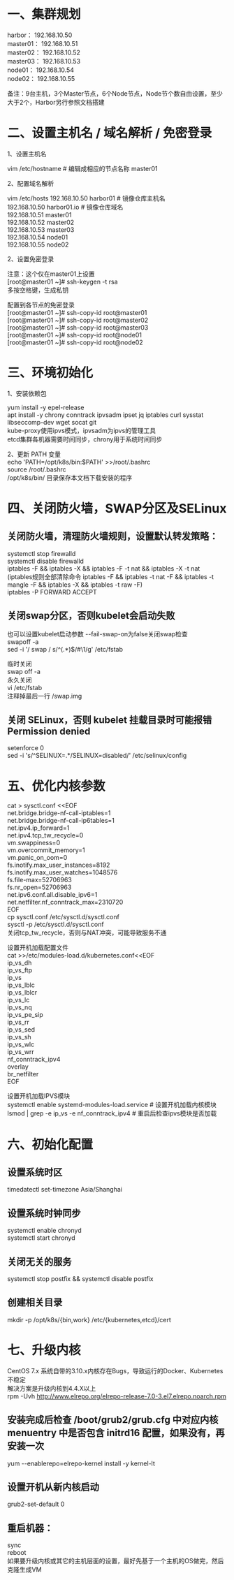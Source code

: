 # 一、集群规划
harbor：		192.168.10.50 <br>
master01：		192.168.10.51<br>
master02：		192.168.10.52<br>
master03：		192.168.10.53<br>
node01：		192.168.10.54<br>
node02：		192.168.10.55<br>

备注：9台主机，3个Master节点，6个Node节点，Node节个数自由设置，至少大于2个，Harbor另行参照文档搭建

# 二、设置主机名 / 域名解析 / 免密登录

1、设置主机名

vim /etc/hostname   # 编辑成相应的节点名称
master01

2、配置域名解析

 vim /etc/hosts
192.168.10.50   harbor01         # 镜像仓库主机名<br>
192.168.10.50   harbor01.io     # 镜像仓库域名<br>
192.168.10.51   master01<br>
192.168.10.52   master02<br>
192.168.10.53   master03<br>
192.168.10.54   node01<br>
192.168.10.55   node02<br>

2、设置免密登录<br>

  注意：这个仅在master01上设置<br>
[root@master01 ~]# ssh-keygen -t rsa<br>
 多按空格键，生成私钥<br>

 配置到各节点的免密登录<br>
[root@master01 ~]# ssh-copy-id root@master01<br>
[root@master01 ~]# ssh-copy-id root@master02<br>
[root@master01 ~]# ssh-copy-id root@master03<br>
[root@master01 ~]# ssh-copy-id root@node01<br>
[root@master01 ~]# ssh-copy-id root@node02<br>

# 三、环境初始化<br>

1、安装依赖包<br>

 yum install -y epel-release<br>
 apt install -y chrony conntrack ipvsadm ipset jq iptables curl sysstat libseccomp-dev wget socat git<br>
kube-proxy使用ipvs模式，ipvsadm为ipvs的管理工具<br>
etcd集群各机器需要时间同步，chrony用于系统时间同步<br>

2、更新 PATH 变量<br>
 echo 'PATH=/opt/k8s/bin:$PATH' >>/root/.bashrc<br>
 source /root/.bashrc<br>
/opt/k8s/bin/ 目录保存本文档下载安装的程序<br>

# 四、关闭防火墙，SWAP分区及SELinux<br>

## 关闭防火墙，清理防火墙规则，设置默认转发策略：<br>
 systemctl stop firewalld<br>
 systemctl disable firewalld<br>
 iptables -F && iptables -X && iptables -F -t nat && iptables -X -t nat<br>
(iptables规则全部清除命令 iptables -F && iptables -t nat -F && iptables -t mangle -F && iptables -X && iptables -t raw -F)<br>
 iptables -P FORWARD ACCEPT<br>

## 关闭swap分区，否则kubelet会启动失败<br>
 也可以设置kubelet启动参数 --fail-swap-on为false关闭swap检查<br>
 swapoff -a<br>
 sed -i '/ swap / s/^\(.*\)$/#\1/g' /etc/fstab<br>
 
临时关闭<br>
swap off -a<br>
永久关闭<br>
vi /etc/fstab<br>
注释掉最后一行 /swap.img <br>

## 关闭 SELinux，否则 kubelet 挂载目录时可能报错Permission denied<br>
 setenforce 0<br>
 sed -i 's/^SELINUX=.*/SELINUX=disabled/' /etc/selinux/config<br>

# 五、优化内核参数<br>
 cat > sysctl.conf <<EOF<br>
net.bridge.bridge-nf-call-iptables=1<br>
net.bridge.bridge-nf-call-ip6tables=1<br>
net.ipv4.ip_forward=1<br>
net.ipv4.tcp_tw_recycle=0<br>
vm.swappiness=0<br>
vm.overcommit_memory=1<br>
vm.panic_on_oom=0<br>
fs.inotify.max_user_instances=8192<br>
fs.inotify.max_user_watches=1048576<br>
fs.file-max=52706963<br>
fs.nr_open=52706963<br>
net.ipv6.conf.all.disable_ipv6=1<br>
net.netfilter.nf_conntrack_max=2310720<br>
EOF<br>
 cp sysctl.conf  /etc/sysctl.d/sysctl.conf<br>
 sysctl -p /etc/sysctl.d/sysctl.conf<br>
关闭tcp_tw_recycle，否则与NAT冲突，可能导致服务不通<br>

 设置开机加载配置文件<br>
cat >>/etc/modules-load.d/kubernetes.conf<<EOF<br>
ip_vs_dh<br>
ip_vs_ftp<br>
ip_vs<br>
ip_vs_lblc<br>
ip_vs_lblcr<br>
ip_vs_lc<br>
ip_vs_nq<br>
ip_vs_pe_sip<br>
ip_vs_rr<br>
ip_vs_sed<br>
ip_vs_sh<br>
ip_vs_wlc<br>
ip_vs_wrr<br>
nf_conntrack_ipv4<br>
overlay<br>
br_netfilter<br>
EOF<br>

 设置开机加载IPVS模块<br>
systemctl enable systemd-modules-load.service   # 设置开机加载内核模块<br>
lsmod | grep -e ip_vs -e nf_conntrack_ipv4      # 重启后检查ipvs模块是否加载<br>

# 六、初始化配置<br>

## 设置系统时区<br>
 timedatectl set-timezone Asia/Shanghai<br>

## 设置系统时钟同步
 systemctl enable chronyd<br>
 systemctl start chronyd<br>

## 关闭无关的服务<br>
 systemctl stop postfix && systemctl disable postfix<br>

## 创建相关目录<br>
 mkdir -p /opt/k8s/{bin,work} /etc/{kubernetes,etcd}/cert<br>

# 七、升级内核<br>

  CentOS 7.x 系统自带的3.10.x内核存在Bugs，导致运行的Docker、Kubernetes不稳定<br>
  解决方案是升级内核到4.4.X以上<br>
 rpm -Uvh http://www.elrepo.org/elrepo-release-7.0-3.el7.elrepo.noarch.rpm<br>
## 安装完成后检查 /boot/grub2/grub.cfg 中对应内核 menuentry 中是否包含 initrd16 配置，如果没有，再安装一次<br>
 yum --enablerepo=elrepo-kernel install -y kernel-lt<br>
## 设置开机从新内核启动<br>
 grub2-set-default 0<br>
## 重启机器：<br>
 sync<br>
 reboot<br>
如果要升级内核或其它的主机层面的设置，最好先基于一个主机的OS做完，然后克隆生成VM<br>

